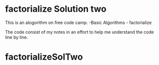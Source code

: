 # factorialize Solution two

This is an alogorithm on free code camp.
    -Basic Algorithms
        - factorialize

The code consist of my notes in an effort to help me understand the code line by line. 

# factorializeSolTwo
